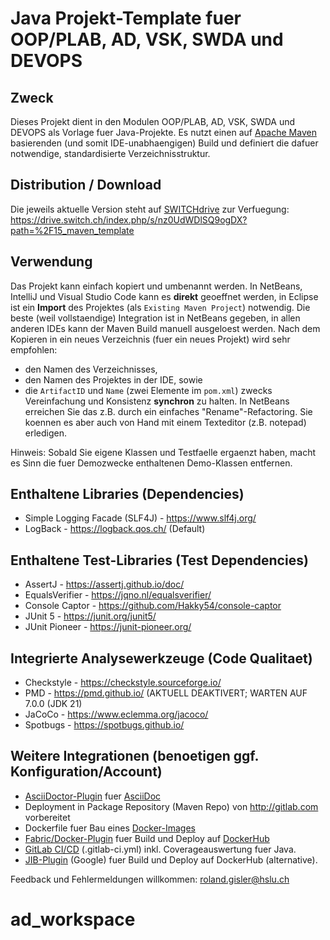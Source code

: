 # Java Projekt-Template fuer OOP/PLAB, AD, VSK, SWDA und DEVOPS

## Zweck
Dieses Projekt dient in den Modulen OOP/PLAB, AD, VSK, SWDA und DEVOPS als 
Vorlage fuer Java-Projekte. Es nutzt einen auf 
[Apache Maven](https://maven.apache.org/) basierenden (und somit IDE-unabhaengigen)
Build und definiert die dafuer notwendige, standardisierte Verzeichnisstruktur.

## Distribution / Download
Die jeweils aktuelle Version steht auf [SWITCHdrive](https://drive.switch.ch/) zur Verfuegung:
https://drive.switch.ch/index.php/s/nz0UdWDlSQ9ogDX?path=%2F15_maven_template

## Verwendung
Das Projekt kann einfach kopiert und umbenannt werden. In NetBeans, IntelliJ und
Visual Studio Code kann es **direkt** geoeffnet werden, in Eclipse  ist
ein **Import** des Projektes (als `Existing Maven Project`) notwendig.
Die beste (weil vollstaendige) Integration ist in NetBeans gegeben, in allen
anderen IDEs kann der Maven Build manuell ausgeloest werden. Nach dem Kopieren
in ein neues Verzeichnis (fuer ein neues Projekt) wird sehr empfohlen:
* den Namen des Verzeichnisses,
* den Namen des Projektes in der IDE, sowie
* die `ArtifactID` und `Name` (zwei Elemente im `pom.xml`)
zwecks Vereinfachung und Konsistenz **synchron** zu halten.
In NetBeans erreichen Sie das z.B. durch ein einfaches "Rename"-Refactoring.
Sie koennen es aber auch von Hand mit einem Texteditor (z.B. notepad) erledigen.

Hinweis: Sobald Sie eigene Klassen und Testfaelle ergaenzt haben, macht es Sinn
die fuer Demozwecke enthaltenen Demo-Klassen entfernen.

## Enthaltene Libraries (Dependencies)
* Simple Logging Facade (SLF4J) - https://www.slf4j.org/
* LogBack - https://logback.qos.ch/ (Default)

## Enthaltene Test-Libraries (Test Dependencies)
* AssertJ - https://assertj.github.io/doc/
* EqualsVerifier - https://jqno.nl/equalsverifier/
* Console Captor - https://github.com/Hakky54/console-captor
* JUnit 5 - https://junit.org/junit5/
* JUnit Pioneer - https://junit-pioneer.org/

## Integrierte Analysewerkzeuge (Code Qualitaet)
* Checkstyle - https://checkstyle.sourceforge.io/
* PMD - https://pmd.github.io/ (AKTUELL DEAKTIVERT; WARTEN AUF 7.0.0 (JDK 21)
* JaCoCo - https://www.eclemma.org/jacoco/
* Spotbugs - https://spotbugs.github.io/

## Weitere Integrationen (benoetigen ggf. Konfiguration/Account)
* [AsciiDoctor-Plugin](https://asciidoctor.org/) fuer [AsciiDoc](https://asciidoc.org/)
* Deployment in Package Repository (Maven Repo) von http://gitlab.com vorbereitet
* Dockerfile fuer Bau eines [Docker-Images](https://www.docker.com/)
* [Fabric/Docker-Plugin](https://dmp.fabric8.io/) fuer Build und Deploy auf [DockerHub](https://hub.docker.com/)
* [GitLab CI/CD](https://docs.gitlab.com/ee/ci/) (.gitlab-ci.yml) inkl. Coverageauswertung fuer Java.
* [JIB-Plugin](https://github.com/GoogleContainerTools/jib/tree/master/jib-maven-plugin) (Google) fuer Build und Deploy auf DockerHub (alternative).

Feedback und Fehlermeldungen willkommen: roland.gisler@hslu.ch

# ad_workspace
